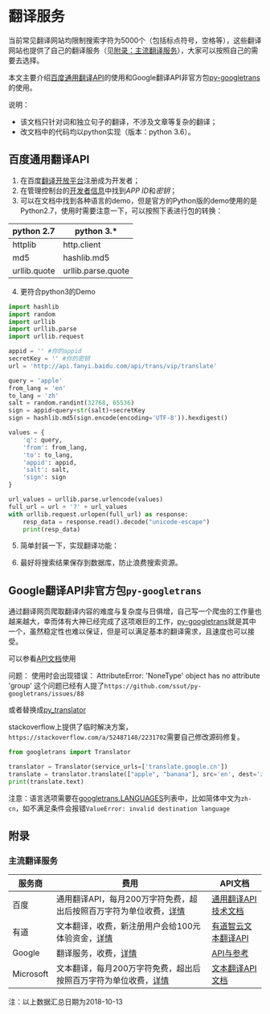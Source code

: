 # 翻译服务

当前常见翻译网站均限制搜索字符为5000个（包括标点符号，空格等），这些翻译网站也提供了自己的翻译服务（见[附录：主流翻译服务](#主流翻译服务)），大家可以按照自己的需要去选择。

本文主要介绍[百度通用翻译API](http://api.fanyi.baidu.com/api/trans/product/apidoc)的使用和Google翻译API非官方包[py-googletrans](https://github.com/ssut/py-googletrans)的使用。

说明：

- 该文档只针对词和独立句子的翻译，不涉及文章等复杂的翻译；
- 改文档中的代码均以python实现（版本：python 3.6）。

## 百度通用翻译API

1. 在百度[翻译开放平台](http://api.fanyi.baidu.com/api/trans/product/index)注册成为开发者；
2. 在管理控制台的[开发者信息](http://api.fanyi.baidu.com/api/trans/product/index)中找到*APP ID*和*密钥*；
3. 可以在文档中找到各种语言的demo，但是官方的Python版的demo使用的是Python2.7，使用时需要注意一下，可以按照下表进行包的转换：

python 2.7 | python 3.*
----|----
httplib | http.client
md5 | hashlib.md5
urllib.quote | urllib.parse.quote

4. 更符合python3的Demo

``` python
import hashlib
import random
import urllib
import urllib.parse
import urllib.request

appid = '' #你的appid
secretKey = '' #你的密钥
url = 'http://api.fanyi.baidu.com/api/trans/vip/translate'

query = 'apple'
from_lang = 'en'
to_lang = 'zh'
salt = random.randint(32768, 65536)
sign = appid+query+str(salt)+secretKey
sign = hashlib.md5(sign.encode(encoding='UTF-8')).hexdigest()

values = {
    'q': query,
    'from': from_lang,
    'to': to_lang,
    'appid': appid,
    'salt': salt,
    'sign': sign
}

url_values = urllib.parse.urlencode(values)
full_url = url + '?' + url_values
with urllib.request.urlopen(full_url) as response:
    resp_data = response.read().decode("unicode-escape")
    print(resp_data)
```

5. 简单封装一下，实现翻译功能：

6. 最好将搜索结果保存到数据库，防止浪费搜索资源。

## Google翻译API非官方包`py-googletrans`

通过翻译网页爬取翻译内容的难度与复杂度与日俱增，自己写一个爬虫的工作量也越来越大，幸而体有大神已经完成了这项艰巨的工作，[py-googletrans](https://github.com/ssut/py-googletrans)就是其中一个，虽然稳定性也难以保证，但是可以满足基本的翻译需求，且速度也可以接受。

可以参看[API文档](https://py-googletrans.readthedocs.io/en/latest/)使用

问题：
使用时会出现错误：
AttributeError: 'NoneType' object has no attribute 'group'
这个问题已经有人提了`https://github.com/ssut/py-googletrans/issues/88`

或者替换成[py_translator](https://pypi.org/project/py-translator/)

stackoverflow上提供了临时解决方案，`https://stackoverflow.com/a/52487148/2231702`需要自己修改源码修复。

``` python
from googletrans import Translator

translator = Translator(service_urls=['translate.google.cn'])
translate = translator.translate(["apple", "banana"], src='en', dest='zh-cn')
print(translate.text)
```

注意：语言选项需要在[googletrans.LANGUAGES](https://py-googletrans.readthedocs.io/en/latest/#googletrans-languages)列表中，比如简体中文为`zh-cn`，如不满足条件会报错`ValueError: invalid destination language`

## 附录

### 主流翻译服务

服务商 | 费用 | API文档
----|----|------
百度 | 通用翻译API，每月200万字符免费，超出后按照百万字符为单位收费，[详情](http://api.fanyi.baidu.com/api/trans/product/prodinfo#0) | [通用翻译API技术文档](http://api.fanyi.baidu.com/api/trans/product/apidoc)
有道 | 文本翻译，收费，新注册用户会给100元体验资金，[详情](http://ai.youdao.com/docs/doc-trans-price.s#p07) | [有道智云文本翻译API](http://ai.youdao.com/docs/doc-trans-api.s#p01)
Google | 翻译服务，收费，[详情](https://cloud.google.com/translate/pricing) | [API与参考](https://cloud.google.com/translate/docs/apis)
Microsoft | 文本翻译，每月200万字符免费，超出后按照百万字符为单位收费，[详情](https://azure.microsoft.com/zh-cn/pricing/details/cognitive-services/translator-text-api/) | [文本翻译API文档](https://docs.microsoft.com/zh-cn/azure/cognitive-services/translator/)

注：以上数据汇总日期为2018-10-13
